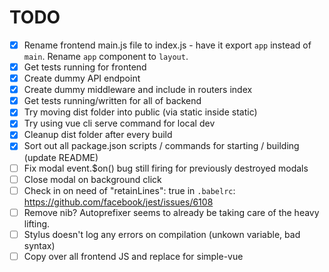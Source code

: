 # TODO

- [x] Rename frontend main.js file to index.js - have it export `app` instead of `main`. Rename `app` component to `layout`.
- [x] Get tests running for frontend
- [x] Create dummy API endpoint
- [x] Create dummy middleware and include in routers index
- [x] Get tests running/written for all of backend
- [x] Try moving dist folder into public (via static inside static)
- [x] Try using vue cli serve command for local dev
- [x] Cleanup dist folder after every build
- [x] Sort out all package.json scripts / commands for starting / building (update README)
- [ ] Fix modal event.$on() bug still firing for previously destroyed modals
- [ ] Close modal on background click
- [ ] Check in on need of "retainLines": true in `.babelrc`: https://github.com/facebook/jest/issues/6108
- [ ] Remove nib? Autoprefixer seems to already be taking care of the heavy lifting.
- [ ] Stylus doesn't log any errors on compilation (unkown variable, bad syntax)
- [ ] Copy over all frontend JS and replace for simple-vue

